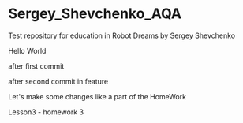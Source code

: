 # Sergey_Shevchenko_AQA
Test repository for education in Robot Dreams by Sergey Shevchenko


Hello World

after first commit

after second commit in feature

Let's make some changes like a part of the HomeWork

Lesson3 - homework 3
